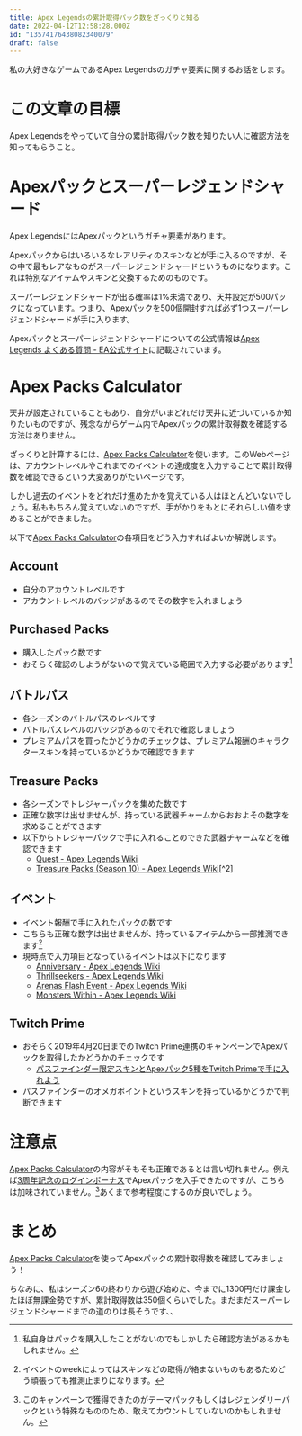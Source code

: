 ```yaml
---
title: Apex Legendsの累計取得パック数をざっくりと知る
date: 2022-04-12T12:58:28.000Z
id: "13574176438082340079"
draft: false
---
```

私の大好きなゲームであるApex Legendsのガチャ要素に関するお話をします。

# この文章の目標

Apex Legendsをやっていて自分の累計取得パック数を知りたい人に確認方法を知ってもらうこと。

# Apexパックとスーパーレジェンドシャード

Apex LegendsにはApexパックというガチャ要素があります。

Apexパックからはいろいろなレアリティのスキンなどが手に入るのですが、その中で最もレアなものがスーパーレジェンドシャードというものになります。これは特別なアイテムやスキンと交換するためのものです。

スーパーレジェンドシャードが出る確率は1%未満であり、天井設定が500パックになっています。つまり、Apexパックを500個開封すれば必ず1つスーパーレジェンドシャードが手に入ります。

Apexパックとスーパーレジェンドシャードについての公式情報は[Apex Legends よくある質問 - EA公式サイト](https://www.ea.com/ja-jp/games/apex-legends/about/frequently-asked-questions#q3)に記載されています。

# Apex Packs Calculator

天井が設定されていることもあり、自分がいまどれだけ天井に近づいているか知りたいものですが、残念ながらゲーム内でApexパックの累計取得数を確認する方法はありません。

ざっくりと計算するには、[Apex Packs Calculator](https://mike.zarandona.com/coded/apex-packs-calc/)を使います。このWebページは、アカウントレベルやこれまでのイベントの達成度を入力することで累計取得数を確認できるという大変ありがたいページです。

しかし過去のイベントをどれだけ進めたかを覚えている人はほとんどいないでしょう。私ももちろん覚えていないのですが、手がかりをもとにそれらしい値を求めることができました。

以下で[Apex Packs Calculator](https://mike.zarandona.com/coded/apex-packs-calc/)の各項目をどう入力すればよいか解説します。

## Account

- 自分のアカウントレベルです
- アカウントレベルのバッジがあるのでその数字を入れましょう

## Purchased Packs

- 購入したパック数です
- おそらく確認のしようがないので覚えている範囲で入力する必要があります[^1]

## バトルパス

- 各シーズンのバトルパスのレベルです
- バトルパスレベルのバッジがあるのでそれで確認しましょう
- プレミアムパスを買ったかどうかのチェックは、プレミアム報酬のキャラクタースキンを持っているかどうかで確認できます

## Treasure Packs

- 各シーズンでトレジャーパックを集めた数です
- 正確な数字は出せませんが、持っている武器チャームからおおよその数字を求めることができます
- 以下からトレジャーパックで手に入れることのできた武器チャームなどを確認できます
  - [Quest - Apex Legends Wiki](https://apexlegends.fandom.com/wiki/Quest#List_of_Quests)
  - [Treasure Packs (Season 10) - Apex Legends Wiki](https://apexlegends.fandom.com/wiki/Treasure_Packs_(Season_10))[^2]

## イベント

- イベント報酬で手に入れたパックの数です
- こちらも正確な数字は出せませんが、持っているアイテムから一部推測できます[^3]
- 現時点で入力項目となっているイベントは以下になります
  - [Anniversary - Apex Legends Wiki](https://apexlegends.fandom.com/wiki/Anniversary)
  - [Thrillseekers - Apex Legends Wiki](https://apexlegends.fandom.com/wiki/Thrillseekers)
  - [Arenas Flash Event - Apex Legends Wiki](https://apexlegends.fandom.com/wiki/Arenas_Flash_Event)
  - [Monsters Within - Apex Legends Wiki](https://apexlegends.fandom.com/wiki/Monsters_Within)

## Twitch Prime

- おそらく2019年4月20日までのTwitch Prime連携のキャンペーンでApexパックを取得したかどうかのチェックです
  - [パスファインダー限定スキンとApexパック5種をTwitch Primeで手に入れよう](https://www.ea.com/ja-jp/games/apex-legends/news/twitch-prime-offer)
- パスファインダーのオメガポイントというスキンを持っているかどうかで判断できます

# 注意点

[Apex Packs Calculator](https://mike.zarandona.com/coded/apex-packs-calc/)の内容がそもそも正確であるとは言い切れません。例えば[3周年記念のログインボーナス](https://www.ea.com/ja-jp/games/apex-legends/news/third-anniversary-login-rewards)でApexパックを入手できたのですが、こちらは加味されていません。[^4]あくまで参考程度にするのが良いでしょう。

# まとめ

[Apex Packs Calculator](https://mike.zarandona.com/coded/apex-packs-calc/)を使ってApexパックの累計取得数を確認してみましょう！

ちなみに、私はシーズン6の終わりから遊び始めた、今までに1300円だけ課金したほぼ無課金勢ですが、累計取得数は350個くらいでした。まだまだスーパーレジェンドシャードまでの道のりは長そうです、、


[^1]: 私自身はパックを購入したことがないのでもしかしたら確認方法があるかもしれません。
[^2]: シーズン10のみQuestという扱いではないらしくwiki上では別ページになっていました。
[^3]: イベントのweekによってはスキンなどの取得が絡まないものもあるためどう頑張っても推測止まりになります。
[^4]: このキャンペーンで獲得できたのがテーマパックもしくはレジェンダリーパックという特殊なもののため、敢えてカウントしていないのかもしれません。
